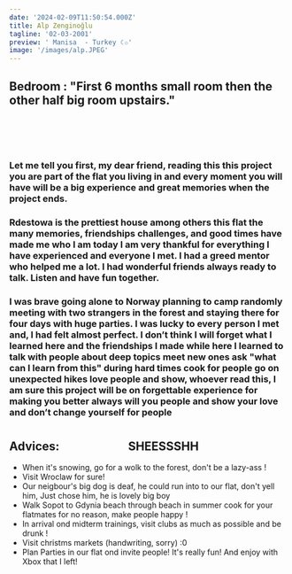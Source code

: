 ```yaml
---
date: '2024-02-09T11:50:54.000Z'
title: Alp Zenginoğlu
tagline: '02-03-2001'
preview: ' Manisa  - Turkey ☾✩'
image: '/images/alp.JPEG'
---
```


## Bedroom : "First 6 months small room then the other half big room upstairs."

#

&nbsp;

#

##

### Let me tell you first, my dear friend, reading this this project you are part of the flat you living in and every moment you will have will be a big experience and great memories when the project ends.

### Rdestowa is the prettiest house among others this flat the many memories, friendships challenges, and good times have made me who I am today I am very thankful for everything I have experienced and everyone I met. I had a greed mentor who helped me a lot. I had wonderful friends always ready to talk. Listen and have fun together.

### I was brave going alone to Norway planning to camp randomly meeting with two strangers in the forest and staying there for four days with huge parties. I was lucky to every person I met and, I had felt almost perfect. I don’t think I will forget what I learned here and the friendships I made while here I learned to talk with people about deep topics meet new ones ask "what can I learn from this" during hard times cook for people go on unexpected hikes love people and show, whoever read this, I am sure this project will be on forgettable experience for making you better always will you people and show your love and don’t change yourself for people

#

##

## Advices: &nbsp; &nbsp; &nbsp; &nbsp; &nbsp; &nbsp; &nbsp; &nbsp; &nbsp; &nbsp; &nbsp; &nbsp; SHEESSSHH

- When it's snowing, go for a wolk to the forest, don't be a lazy-ass !
- Visit Wroclaw for sure!
- Our neigbour's big dog is deaf, he could run into to our flat, don't yell him, Just chose him, he is lovely big boy
- Walk Sopot to Gdynia beach through beach in summer cook for your flatmates for no reason, make people happy !
- In arrival ond midterm trainings, visit clubs as much as possible and be drunk !
- Visit christms markets (handwriting, sorry) :0
- Plan Parties in our flat ond invite people! It's really fun! And enjoy with Xbox that I left!
